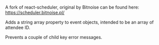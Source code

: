 A fork of react-scheduler, original by Bitnoise can be found here: https://scheduler.bitnoise.pl/

Adds a string array property to event objects, intended to be an array of attendee ID.

Prevents a couple of child key error messages.
